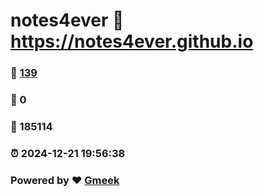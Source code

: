 # notes4ever :link: https://notes4ever.github.io 
### :page_facing_up: [139](https://notes4ever.github.io/tag.html) 
### :speech_balloon: 0 
### :hibiscus: 185114 
### :alarm_clock: 2024-12-21 19:56:38 
### Powered by :heart: [Gmeek](https://github.com/Meekdai/Gmeek)
